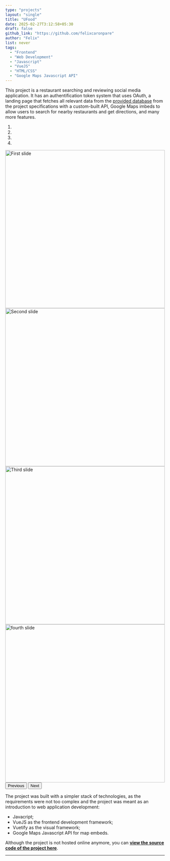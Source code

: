 ```yaml
---
type: "projects"
layout: "single"
title: "UFood"
date: 2025-02-27T3:12:58+05:30
draft: false
github_link: "https://github.com/felixcaronpare"
author: "Felix"
list: never
tags:
  - "Frontend"
  - "Web Development"
  - "Javascript"
  - "VueJS"
  - "HTML/CSS"
  - "Google Maps Javascript API"
---
```


This project is a restaurant searching and reviewing social media application. It has an authentification token system that uses OAuth, a landing page that fetches all relevant data from the [provided database](https://github.com/GLO3102/UFood?tab=readme-ov-file) from the project specifications with a custom-built API, Google Maps imbeds to allow users to search for nearby restaurants and get directions, and many more features.

<!-- Bootstrap Carousel HTML -->
<div id="carouselExampleIndicators" class="carousel slide pb-4" data-bs-ride="carousel">
  <ol class="carousel-indicators">
    <li data-bs-target="#carouselExampleIndicators" data-bs-slide-to="0" class="active"></li>
    <li data-bs-target="#carouselExampleIndicators" data-bs-slide-to="1"></li>
    <li data-bs-target="#carouselExampleIndicators" data-bs-slide-to="2"></li>
    <li data-bs-target="#carouselExampleIndicators" data-bs-slide-to="3"></li>
  </ol>
  <div class="carousel-inner">
    <div class="carousel-item active">
      <img class="d-block w-100 carousel-img" src="/images/ufood/ufood1.png" alt="First slide">
    </div>
    <div class="carousel-item">
      <img class="d-block w-100 carousel-img" src="/images/ufood/UFood1.89dd8bfdcf1ebb3f0baa.png" alt="Second slide">
    </div>
    <div class="carousel-item">
      <img class="d-block w-100 carousel-img" src="/images/ufood/ufood3.JPG" alt="Third slide">
    </div>
    <div class="carousel-item">
      <img class="d-block w-100 carousel-img" src="/images/ufood/ufood4.JPG" alt="fourth slide">
    </div>
  </div>
  <button class="carousel-control-prev" type="button" data-bs-target="#carouselExampleIndicators" data-bs-slide="prev">
    <span class="carousel-control-prev-icon" aria-hidden="true"></span>
    <span class="visually-hidden">Previous</span>
  </button>
  <button class="carousel-control-next" type="button" data-bs-target="#carouselExampleIndicators" data-bs-slide="next">
    <span class="carousel-control-next-icon" aria-hidden="true"></span>
    <span class="visually-hidden">Next</span>
  </button>
</div>

The project was built with a simpler stack of technologies, as the requirements were not too complex and the project was meant as an introduction to web application development:

- Javacript;
- VueJS as the frontend development framework;
- Vuetify as the visual framework;
- Google Maps Javascript API for map embeds.

Although the project is not hosted online anymore, you can [**view the source code of the project here**](placeholder).

<hr>

<!-- Bootstrap CSS -->
<link href="https://cdn.jsdelivr.net/npm/bootstrap@5.3.0-alpha1/dist/css/bootstrap.min.css" rel="stylesheet">

<!-- Bootstrap JS (with Popper.js) -->
<script src="https://cdn.jsdelivr.net/npm/@popperjs/core@2.11.6/dist/umd/popper.min.js"></script>
<script src="https://cdn.jsdelivr.net/npm/bootstrap@5.3.0-alpha1/dist/js/bootstrap.min.js"></script>

<style>
  .carousel-img {
    object-fit: cover; /* Ensures the image covers the container */
    height: 500px; /* Set a fixed height to maintain uniformity */
    width: 100%; /* Ensure it takes the full width of the container */
  }

  .carousel-control-prev-icon,
  .carousel-control-next-icon {
    background-color: CornflowerBlue; /* Make the arrows black to match the border */
  }
</style>
